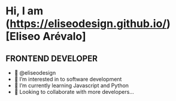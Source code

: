 # Hi, I am (https://eliseodesign.github.io/)[Eliseo Arévalo]
## FRONTEND DEVELOPER 
- 👋 @eliseodesign
- 👀 I’m interested in to software development
- 🌱 I’m currently learning Javascript and Python
- 💞️ Looking to collaborate with more developers...


<!---
eliseodesign/eliseodesign is a ✨ special ✨ repository because its `README.md` (this file) appears on your GitHub profile.
You can click the Preview link to take a look at your changes.
--->

